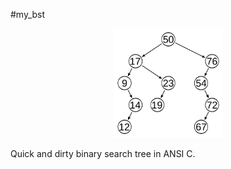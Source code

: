 #my_bst

<center><img src="./bst.png" width=175></center>


Quick and dirty binary search tree in ANSI C.
